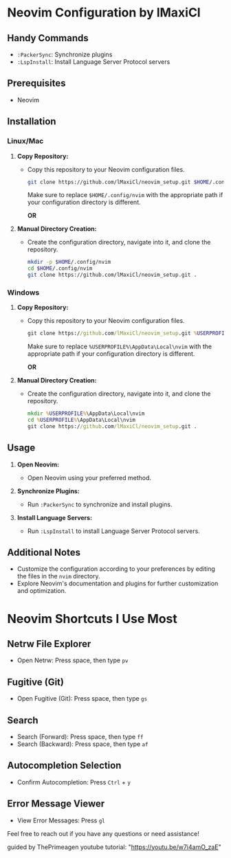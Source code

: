 # Neovim Configuration by lMaxiCl

## Handy Commands
- `:PackerSync`: Synchronize plugins
- `:LspInstall`: Install Language Server Protocol servers

## Prerequisites
- Neovim

## Installation

### Linux/Mac

1. **Copy Repository:**
   - Copy this repository to your Neovim configuration files.

     ```bash
     git clone https://github.com/lMaxiCl/neovim_setup.git $HOME/.config/nvim
     ```

     Make sure to replace `$HOME/.config/nvim` with the appropriate path if your configuration directory is different.

     **OR**

2. **Manual Directory Creation:**
   - Create the configuration directory, navigate into it, and clone the repository.

     ```bash
     mkdir -p $HOME/.config/nvim
     cd $HOME/.config/nvim
     git clone https://github.com/lMaxiCl/neovim_setup.git .
     ```

### Windows

1. **Copy Repository:**
   - Copy this repository to your Neovim configuration files.

     ```cmd
     git clone https://github.com/lMaxiCl/neovim_setup.git %USERPROFILE%\AppData\Local\nvim
     ```

     Make sure to replace `%USERPROFILE%\AppData\Local\nvim` with the appropriate path if your configuration directory is different.

     **OR**

2. **Manual Directory Creation:**
   - Create the configuration directory, navigate into it, and clone the repository.

     ```cmd
     mkdir %USERPROFILE%\AppData\Local\nvim
     cd %USERPROFILE%\AppData\Local\nvim
     git clone https://github.com/lMaxiCl/neovim_setup.git .
     ```

## Usage
1. **Open Neovim:**
   - Open Neovim using your preferred method.

2. **Synchronize Plugins:**
   - Run `:PackerSync` to synchronize and install plugins.

3. **Install Language Servers:**
   - Run `:LspInstall` to install Language Server Protocol servers.

## Additional Notes
- Customize the configuration according to your preferences by editing the files in the `nvim` directory.
- Explore Neovim's documentation and plugins for further customization and optimization.

# Neovim Shortcuts I Use Most

## Netrw File Explorer
- Open Netrw: Press space, then type `pv`

## Fugitive (Git)
- Open Fugitive (Git): Press space, then type `gs`

## Search
- Search (Forward): Press space, then type `ff`
- Search (Backward): Press space, then type `af`

## Autocompletion Selection
- Confirm Autocompletion: Press `Ctrl` + `y`

## Error Message Viewer
- View Error Messages: Press `gl`

Feel free to reach out if you have any questions or need assistance!

guided by ThePrimeagen youtube tutorial: "https://youtu.be/w7i4amO_zaE"
